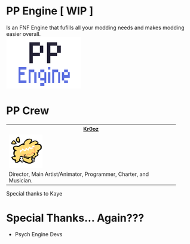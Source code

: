# PP Engine [ WIP ]
Is an FNF Engine that fufills all your modding needs and makes modding easier overall. <br>
![PPengine.png](art/PPengine.png)

# PP Crew
<table style="width:90%">
  <tr>
    <th><a href="https://kr0oz.github.io/">Kr0oz</a></th>
  </tr>
  <tr>
    <td>
      <img src="art/Kr0oz.png" alt="Kr0oz" width="90" height="90">
    </td>
  </tr>
  <tr>
    <td>Director, Main Artist/Animator,
      Programmer, Charter,
      and Musician.</td>
  </tr>
</table>
Special thanks to Kaye

# Special Thanks... Again???
- Psych Engine Devs
